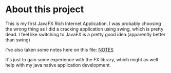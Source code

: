 # About this project
This is my first JavaFX Rich Internet Application.
I was probably choosing the wrong thing as I did a cracking application using swing, which is pretty dead. I feel like switching to JavaFX is a pretty good idea.(apparently better than swing)

I've also taken some notes here on this file: [NOTES](/NOTES.md)

It's just to gain some experience with the FX library, which might as well help with my java native application development.